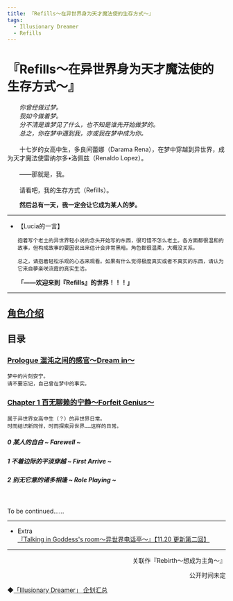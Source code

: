 ```yaml
---
title: 『Refills～在异世界身为天才魔法使的生存方式～』
tags:
  - Illusionary Dreamer
  - Refills
---
```


# 『Refills～在异世界身为天才魔法使的生存方式～』


&emsp;&emsp;<i>你曾经做过梦。<br>
&emsp;&emsp;我如今做着梦。<br>
&emsp;&emsp;分不清是谁梦见了什么，也不知是谁先开始做梦的。<br>
&emsp;&emsp;总之，你在梦中遇到我，亦或我在梦中成为你。<br></i>
<br>
&emsp;&emsp;十七岁的女高中生，多良间蕾娜（Darama Rena），在梦中穿越到异世界，成为天才魔法使雷纳尔多•洛佩兹（Renaldo Lopez）。<br>
<br>
&emsp;&emsp;——那就是，我。<br>
<br>
&emsp;&emsp;请看吧，我的生存方式（Refills）。<br>

&emsp;&emsp;<b>然后总有一天，我一定会让它成为某人的梦。</b><br>

---

- 【Lucia的一言】

      抱着写个老土的异世界轻小说的念头开始写的东西，很可惜不怎么老土。各方面都很温和的故事，但构成故事的要因说出来估计会非常黑暗。角色都很温柔，大概没关系。
    
      总之，请抱着轻松乐观的心态来观看。如果有什么觉得极度真实或者不真实的东西，请认为它来自夢楽咲流霞的真实生活。
   
    **「——欢迎来到『Refills』的世界！！！」**

---

## [角色介绍](https://luciasnote.space/_posts/2020-11-13-refillscharacter/)

## 目录

### [Prologue 混沌之间的感官～Dream in～](https://luciasnote.space/_posts/2020-11-14-refillsPrologue/)

    梦中的片刻安宁。
    请不要忘记，自己曾在梦中的事实。

### [Chapter 1 百无聊赖的宁静～Forfeit Genius～](https://luciasnote.space/_posts/2020-11-14-refillsCH1/)

    属于异世界女高中生（？）的异世界日常。
    时而结识新同伴，时而探索异世界……这样的日常。

##### 0 某人的自白 ~ Farewell ~
##### 1 不着边际的平淡穿越 ~ First Arrive ~
##### 2 别无它意的诸多相逢 ~ Role Playing ~

<br> 

   To be continued……

   


---


- Extra [『Talking in Goddess's room～异世界电话亭～』【11.20 更新第二回】](https://luciasnote.space/_posts/2020-11-15-RefillsTalking/)


---
<p align="right">关联作『Rebirth～想成为主角～』</p>
<p align="right">公开时间未定</p>


◆[「Illusionary Dreamer」 企划汇总](https://luciasnote.space/_posts/2021-01-21-Illusionary-Dreamer/)
